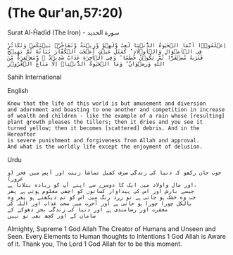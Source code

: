 # (The Qur'an,57:20)


Surat Al-Ĥadīd (The Iron) - سورة الحديد
    
    اِعۡلَمُوۡۤا اَنَّمَا الۡحَيٰوةُ الدُّنۡيَا لَعِبٌ وَّلَهۡوٌ وَّزِيۡنَةٌ وَّتَفَاخُرٌۢ بَيۡنَكُمۡ وَتَكَاثُرٌ
    فِى الۡاَمۡوَالِ وَالۡاَوۡلَادِ​ؕ كَمَثَلِ غَيۡثٍ اَعۡجَبَ الۡكُفَّارَ نَبَاتُهٗ ثُمَّ يَهِيۡجُ
    فَتَرٰٮهُ مُصۡفَرًّا ثُمَّ يَكُوۡنُ حُطٰمًا​ؕ وَفِى الۡاٰخِرَةِ عَذَابٌ شَدِيۡدٌ ۙ وَّمَغۡفِرَةٌ مِّنَ
    اللّٰهِ وَرِضۡوَانٌ​ؕ وَمَا الۡحَيٰوةُ الدُّنۡيَاۤ اِلَّا مَتَاعُ الۡغُرُوۡرِ‏


Sahih International

English

    Know that the life of this world is but amusement and diversion 
    and adornment and boasting to one another and competition in increase 
    of wealth and children - like the example of a rain whose [resulting] 
    plant growth pleases the tillers; then it dries and you see it 
    turned yellow; then it becomes [scattered] debris. And in the Hereafter 
    is severe punishment and forgiveness from Allah and approval. 
    And what is the worldly life except the enjoyment of delusion.




Urdu


    خوب جان رکھو کہ دنیا کی زندگی صرف کھیل تماشا زینت اور آپس میں فخر (و غرور) 
    اور مال واوﻻد میں ایک کا دوسرے سے اپنے آپ کو زیاده بتلانا ہے،
    جیسے بارش اور اس کی پیداوار کسانوں کو اچھی معلوم ہوتی ہے پھر
    جب وه خشک ہو جاتی ہے تو زرد رنگ میں اس کو تم دیکھتے ہو پھر وه
    بالکل چورا چورا ہو جاتی ہے اور آخرت میں سخت عذاب اور اللہ کی
    مغفرت اور رضامندی ہے اور دنیا کی زندگی بجز دھوکے کے
    سامان کے اور کچھ بھی تو نہیں



Almighty, Supreme 1 God Allah The Creator of Humans and Unseen and Seen.
Every Elements to Human thoughts to Intentions 1 God Allah is Aware of it. 
Thank you, The Lord 1 God Allah for to be this moment.
